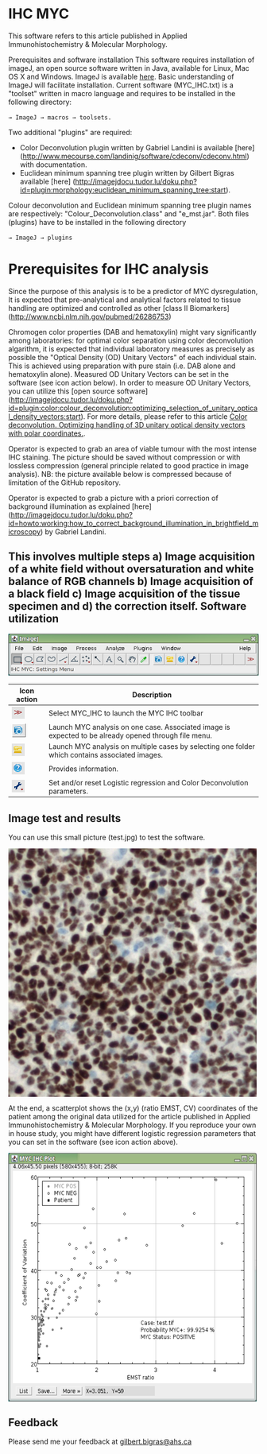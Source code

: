 
IHC MYC
==========
This software refers to this article published in Applied Immunohistochemistry & Molecular Morphology.

Prerequisites and software installation
This software requires installation of imageJ, an open source software written in Java, available for Linux, Mac OS X and Windows. ImageJ is available [here](https://imagej.nih.gov/ij/). Basic understanding of ImageJ will facilitate installation.
Current software (MYC_IHC.txt) is a "toolset" written in macro language and requires to be installed in the following directory:
```
→ ImageJ → macros → toolsets.
```

Two additional "plugins" are required:
* Color Deconvolution plugin written by Gabriel Landini is available [here] (http://www.mecourse.com/landinig/software/cdeconv/cdeconv.html) with documentation.
* Euclidean minimum spanning tree plugin written by Gilbert Bigras available [here] (http://imagejdocu.tudor.lu/doku.php?id=plugin:morphology:euclidean_minimum_spanning_tree:start).

Colour deconvolution and Euclidean minimum spanning tree plugin names are respectively: "Colour_Deconvolution.class" and "e_mst.jar". Both files (plugins) have to be installed in the following directory
```
→ ImageJ → plugins
```
Prerequisites for IHC analysis
==========
Since the purpose of this analysis is to be a predictor of MYC dysregulation, It is expected that pre-analytical and analytical factors related to tissue handling are optimized and controlled as other [class II Biomarkers] (http://www.ncbi.nlm.nih.gov/pubmed/26286753)

Chromogen color properties (DAB and hematoxylin) might vary significantly among laboratories: for optimal color separation using color deconvolution algarithm, it is expected that individual laboratory measures as precisely as possible the "Optical Density (OD) Unitary Vectors" of each individual stain. This is achieved using preparation with pure stain (i.e. DAB alone and hematoxylin alone). Measured OD Unitary Vectors can be set in the software (see icon action below).
In order to measure OD Unitary Vectors, you can utilize this [open source software] (http://imagejdocu.tudor.lu/doku.php?id=plugin:color:colour_deconvolution:optimizing_selection_of_unitary_optical_density_vectors:start). For more details, please refer to this article [Color deconvolution. Optimizing handling of 3D unitary optical density vectors with polar coordinates.](http://www.ncbi.nlm.nih.gov/pubmed/23016461).

Operator is expected to grab an area of viable tumour with the most intense IHC staining. The picture should be saved without compression or with lossless compression (general principle related to good practice in image analysis). NB: the picture available below is compressed because of limitation of the GitHub repository.

Operator is expected to grab a picture with a priori correction of background illumination as explained [here] (http://imagejdocu.tudor.lu/doku.php?id=howto:working:how_to_correct_background_illumination_in_brightfield_microscopy) by Gabriel Landini.

This involves multiple steps a) Image acquisition of a white field without oversaturation and white balance of RGB channels b) Image acquisition of a black field c) Image acquisition of the tissue specimen and d) the correction itself.
Software utilization
---------------
![hello](/pictures/ImageJ_034.png) 

Icon action | Description
------------ | -------------
![](/pictures/selector.png) | Select MYC_IHC to launch the MYC IHC toolbar 
![](/pictures/onepicture.png) | Launch MYC analysis on one case. Associated image is expected to be already opened through file menu.
![](/pictures/folder.png) | Launch MYC analysis on multiple cases by selecting one folder which contains associated images.
![](/pictures/info.png) | Provides information.
![](/pictures/setparameters.png) | Set and/or reset Logistic regression and Color Deconvolution parameters.


Image test and results
-----------------
You can use this small picture (test.jpg) to test the software.

<a href="url"><img src="/pictures/test.jpg" align="center" height="500" width="500" ></a> 

At the end, a scatterplot shows the (x,y) (ratio EMST, CV) coordinates of the patient among the original data utilized for the article published in Applied Immunohistochemistry & Molecular Morphology. If you reproduce your own in house study, you might have different logistic regression parameters that you can set in the software (see icon action above).

<a href="url"><img src="/pictures/results.png" align="center" height="500" width="500" ></a>


Feedback
-----------------

Please send me your feedback at gilbert.bigras@ahs.ca

